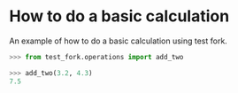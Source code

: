 # How to do a basic calculation

An example of how to do a basic calculation using test fork.

```python
>>> from test_fork.operations import add_two

>>> add_two(3.2, 4.3)
7.5
```
